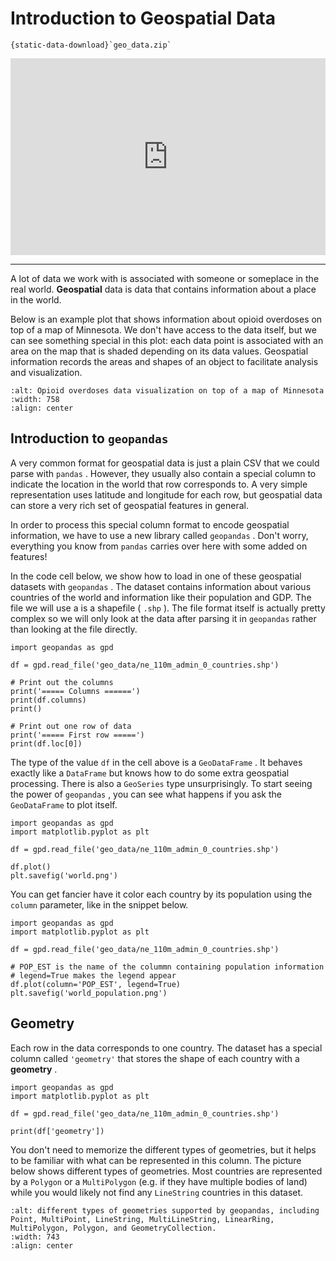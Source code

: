 # Introduction to Geospatial Data

```{reading-data}
{static-data-download}`geo_data.zip`
```

<div style="position: relative; padding-bottom: 62.5%; height: 0;">
    <iframe src="https://www.loom.com/embed/10868442f5ff4b85b65788af88780c9c" frameborder="0" webkitallowfullscreen mozallowfullscreen allowfullscreen style="position: absolute; top: 0; left: 0; width: 100%; height: 100%;"></iframe>
</div>

---

A lot of data we work with is associated with someone or someplace in the real world. **Geospatial** data is data that contains information about a place in the world.

Below is an example plot that shows information about opioid overdoses on top of a map of Minnesota. We don't have access to the data itself, but we can see something special in this plot: each data point is associated with an area on the map that is shaded depending on its data values. Geospatial information records the areas and shapes of an object to facilitate analysis and visualization.

```{image} https://static.us.edusercontent.com/files/TspGBZsK4hClAyse74W8kJhL
:alt: Opioid overdoses data visualization on top of a map of Minnesota
:width: 758
:align: center
```

## Introduction to `geopandas`

A very common format for geospatial data is just a plain CSV that we could parse with `pandas` . However, they usually also contain a special column to indicate the location in the world that row corresponds to. A very simple representation uses latitude and longitude for each row, but geospatial data can store a very rich set of geospatial features in general.

In order to process this special column format to encode geospatial information, we have to use a new library called `geopandas` . Don't worry, everything you know from `pandas` carries over here with some added on features!

In the code cell below, we show how to load in one of these geospatial datasets with `geopandas` . The dataset contains information about various countries of the world and information like their population and GDP. The file we will use a is a shapefile ( `.shp` ). The file format itself is actually pretty complex so we will only look at the data after parsing it in `geopandas` rather than looking at the file directly.

```{snippet}
import geopandas as gpd

df = gpd.read_file('geo_data/ne_110m_admin_0_countries.shp')

# Print out the columns
print('===== Columns ======')
print(df.columns)
print()

# Print out one row of data
print('===== First row =====')
print(df.loc[0])
```

The type of the value `df` in the cell above is a `GeoDataFrame` . It behaves exactly like a `DataFrame` but knows how to do some extra geospatial processing. There is also a `GeoSeries` type unsurprisingly. To start seeing the power of `geopandas` , you can see what happens if you ask the `GeoDataFrame` to plot itself.

```{snippet}
import geopandas as gpd
import matplotlib.pyplot as plt

df = gpd.read_file('geo_data/ne_110m_admin_0_countries.shp')

df.plot()
plt.savefig('world.png')
```

You can get fancier have it color each country by its population using the `column` parameter, like in the snippet below.

```{snippet}
import geopandas as gpd
import matplotlib.pyplot as plt

df = gpd.read_file('geo_data/ne_110m_admin_0_countries.shp')

# POP_EST is the name of the colummn containing population information
# legend=True makes the legend appear
df.plot(column='POP_EST', legend=True)
plt.savefig('world_population.png')
```

## Geometry

Each row in the data corresponds to one country. The dataset has a special column called `'geometry'` that stores the shape of each country with a **geometry** .

```{snippet}
import geopandas as gpd
import matplotlib.pyplot as plt

df = gpd.read_file('geo_data/ne_110m_admin_0_countries.shp')

print(df['geometry'])
```

You don't need to memorize the different types of geometries, but it helps to be familiar with what can be represented in this column. The picture below shows different types of geometries. Most countries are represented by a `Polygon` or a `MultiPolygon` (e.g. if they have multiple bodies of land) while you would likely not find any `LineString` countries in this dataset.

```{image} https://static.us.edusercontent.com/files/ssqySbFc6tlA3yol8wiEz6pC
:alt: different types of geometries supported by geopandas, including Point, MultiPoint, LineString, MultiLineString, LinearRing, MultiPolygon, Polygon, and GeometryCollection.
:width: 743
:align: center
```
